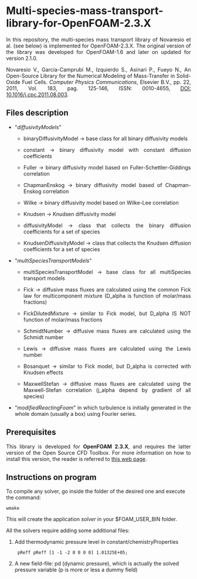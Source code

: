 # Multi-species-mass-transport-library-for-OpenFOAM-2.3.X

<p align="justify">In this repository, the multi-species mass transport library of Novaresio et al. (see below) is implemented for OpenFOAM-2.3.X. The original version of the library was developed for OpenFOAM-1.6 and later on updated for version 2.1.0.</p>

<p align="justify">Novaresio V., García-Camprubí M., Izquierdo S., Asinari P., Fueyo N., An Open-Source Library for the Numerical Modeling of Mass-Transfer in Solid-Oxide Fuel Cells. <em>Computer Physics Communications</em>, Elsevier B.V., pp. 22, 2011, Vol. 183, pag. 125-146, ISSN: 0010-4655, <a href="https://doi.org/10.1016/j.cpc.2011.08.003">DOI: 10.1016/j.cpc.2011.08.003</a>.</p>

## Files description



<ul>

<li><p align="justify">"<em>diffusivityModels</em>"</p></li>
    <ul>
        <li><p align="justify">binaryDiffusivityModel -> base class for all binary diffusivity models</p></li>
        <li><p align="justify">constant -> binary diffusivity model with constant diffusion coefficients</p></li>
        <li><p align="justify">Fuller -> binary diffusivity model based on Fuller-Schettler-Giddings correlation</p></li>
        <li><p align="justify">ChapmanEnskog -> binary diffusivity model based of Chapman-Enskog correlation</p></li>
        <li><p align="justify">Wilke -> binary diffusivity model based on Wilke-Lee correlation</p></li>
        <li><p align="justify">Knudsen -> Knudsen diffusivity model</p></li>
        <li><p align="justify">diffusivityModel -> class that collects the binary diffusion coefficients for a set of species</p></li>
        <li><p align="justify">KnudsenDiffusivityModel -> class that collects the Knudsen diffusion coefficients for a set of species</p></li>
    </ul>
    
<li><p align="justify">"<em>multiSpeciesTransportModels</em>"</p></li>
    <ul>
        <li><p align="justify">multiSpeciesTransportModel -> base class for all multiSpecies transport models</p></li>
        <li><p align="justify">Fick -> diffusive mass fluxes are calculated using the common Fick law for multicomponent mixture (D_alpha is function of molar/mass fractions)</p></li>
        <li><p align="justify">FickDilutedMixture -> similar to Fick model, but D_alpha IS NOT function of molar/mass fractions </p></li>
        <li><p align="justify">SchmidtNumber -> diffusive mass fluxes are calculated using the Schmidt number</p></li>
        <li><p align="justify">Lewis -> diffusive mass fluxes are calculated using the Lewis number</p></li>
        <li><p align="justify">Bosanquet -> similar to Fick model, but D_alpha is corrected with Knudsen effects</p></li>
        <li><p align="justify">MaxwellStefan -> diffusive mass fluxes are calculated using the Maxwell-Stefan correlation (j_alpha depend by gradient of all species)</p></li>
    </ul>


<li><p align="justify">"<em>modifiedReactingFoam</em>" in which turbulence is initially generated in the whole domain (usually a box) using Fourier series.</p></li>

</ul>


## Prerequisites

<p align="justify">This library is developed for <strong>OpenFOAM 2.3.X</strong>, and requires the latter version of the Open Source CFD Toolbox. For more information on how to install this version, the reader is referred to <a href="https://sites.google.com/site/foamguides/installation/installing-openfoam-2-3-x">this web page</a>.</p>

## Instructions on program

To compile any solver, go inside the folder of the desired one and execute the command:

    wmake

This will create the application <em>solver</em> in your $FOAM_USER_BIN folder.

All the solvers require adding some additional files:

1. Add thermodynamic pressure level in constant/chemistryProperties
            
        pReff pReff [1 -1 -2 0 0 0 0] 1.01325E+05;

2. A new field-file: pd (dynamic pressure), which is actually the solved pressure variable (p is more or less a dummy field)
